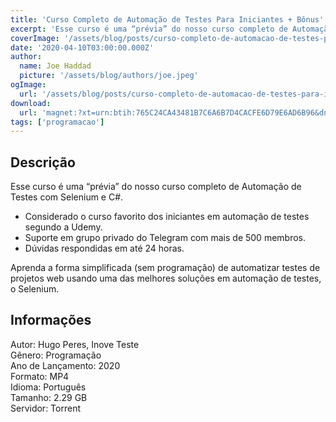 ```yaml
---
title: 'Curso Completo de Automação de Testes Para Iniciantes + Bônus'
excerpt: 'Esse curso é uma “prévia” do nosso curso completo de Automação de Testes com Selenium e C#.   Considerado o curso favorito dos iniciantes em automação de testes segundo a Udemy.  Suporte em grupo privado do Telegram com mais de 500 membros.  Dúvidas respondidas em at'
coverImage: '/assets/blog/posts/curso-completo-de-automacao-de-testes-para-iniciantes-bonus.jpg'
date: '2020-04-10T03:00:00.000Z'
author:
  name: Joe Haddad
  picture: '/assets/blog/authors/joe.jpeg'
ogImage:
  url: '/assets/blog/posts/curso-completo-de-automacao-de-testes-para-iniciantes-bonus.jpg'
download:
  url: 'magnet:?xt=urn:btih:765C24CA43481B7C6A6B7D4CACFE6D79E6AD6B96&dn=Curso%20Completo%20de%20Automa%c3%a7%c3%a3o%20de%20Testes%20Para%20Iniciantes%20%2bB%c3%b4nus&tr=udp%3a%2f%2ftracker.openbittorrent.com%3a1337%2fannounce&tr=udp%3a%2f%2ftracker.opentrackr.org%3a1337%2fannounce'
tags: ['programacao']
---
```

<h2>Descrição</h2>
<p></p><p>Esse curso é uma “prévia” do nosso curso completo de Automação de Testes com Selenium e C#.</p><ul><li>Considerado o curso favorito dos iniciantes em automação de testes segundo a Udemy.</li><li>Suporte em grupo privado do Telegram com mais de 500 membros.</li><li>Dúvidas respondidas em até 24 horas.</li></ul><p>Aprenda a forma simplificada (sem programação) de automatizar testes de projetos web usando uma das melhores soluções em automação de testes, o Selenium.</p><h2>Informações</h2><p>Autor: Hugo Peres, Inove Teste<br/>Gênero: Programação<br/>Ano de Lançamento: 2020<br/>Formato: MP4<br/>Idioma: Português<br/>Tamanho: 2.29 GB<br/>Servidor: Torrent</p>